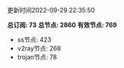 更新时间2022-09-29 22:35:50

**总订阅: 73**
**总节点: 2860**
**有效节点: 769**
- ss节点: 423
- v2ray节点: 268
- trojan节点: 78
